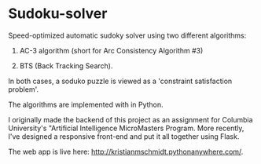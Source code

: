 # Sudoku-solver

Speed-optimized automatic sudoky solver using two different algorithms:

1. AC-3 algorithm (short for Arc Consistency Algorithm #3)

2. BTS (Back Tracking Search).

In both cases, a soduko puzzle is viewed as a 'constraint satisfaction problem'.

The algorithms are implemented with in Python.

I originally made the backend of this project as an assignment for Columbia University's "Artificial Intelligence MicroMasters Program. More recently, I've designed a responsive front-end and put it all together using Flask. 

The web app is live here: http://kristianmschmidt.pythonanywhere.com/.
